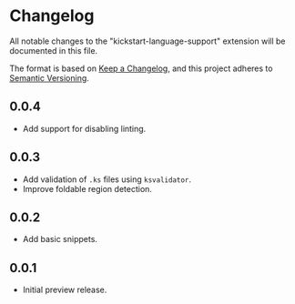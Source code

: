 # Changelog

All notable changes to the "kickstart-language-support" extension will be documented in this file.

The format is based on [Keep a Changelog](https://keepachangelog.com/en/1.0.0/),
and this project adheres to [Semantic Versioning](https://semver.org/spec/v2.0.0.html).

## 0.0.4

- Add support for disabling linting.

## 0.0.3

- Add validation of `.ks` files using `ksvalidator`.
- Improve foldable region detection.

## 0.0.2

- Add basic snippets.

## 0.0.1

- Initial preview release.
